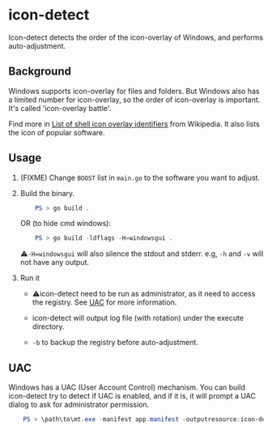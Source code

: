 # icon-detect

Icon-detect detects the order of the icon-overlay of Windows, and performs auto-adjustment.

## Background

Windows supports icon-overlay for files and folders. But Windows also has a limited number for icon-overlay, so the order of icon-overlay is important. It's called 'icon-overlay battle'.

Find more in [List of shell icon overlay identifiers](https://en.wikipedia.org/wiki/List_of_shell_icon_overlay_identifiers) from Wikipedia. It also lists the icon of popular software.

## Usage

1. (FIXME) Change `BOOST` list in `main.go` to the software you want to adjust.

2. Build the binary.

    ```powershell
        PS > go build .
    ```

    OR (to hide cmd windows):

    ```powershell
        PS > go build -ldflags -H=windowsgui .
    ```

    ⚠️`-H=windowsgui` will also silence the stdout and stderr. e.g, `-h` and `-v` will not have any output.

3. Run it

    - ⚠️icon-detect need to be run as administrator, as it need to access the registry. See [UAC](#UAC) for more information.

    - icon-detect will output log file (with rotation) under the execute directory.

    - `-b` to backup the registry before auto-adjustment.

## UAC

Windows has a UAC (User Account Control) mechanism. You can build icon-detect try to detect if UAC is enabled, and if it is, it will prompt a UAC dialog to ask for administrator permission.

```powershell
    PS > \path\to\mt.exe -manifest app.manifest -outputresource:icon-detect.exe;1
```
